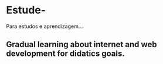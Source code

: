 # Estude-
Para estudos e aprendizagem...

## Gradual learning about internet and web development for didatics goals.
